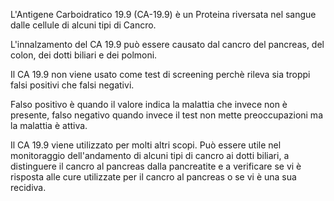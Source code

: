 L'Antigene Carboidratico 19.9 (CA-19.9) è un Proteina riversata nel sangue dalle cellule di alcuni tipi di Cancro. 

L'innalzamento del CA 19.9 può essere causato dal cancro del pancreas, del colon, dei dotti biliari e dei polmoni. 

Il CA 19.9 non viene usato come test di screening perchè rileva sia troppi falsi positivi che falsi negativi. 

Falso positivo è quando il valore indica la malattia che invece non è presente, falso negativo quando invece il test non mette preoccupazioni ma la malattia è attiva. 

Il CA 19.9 viene utilizzato per molti altri scopi. Può essere utile nel monitoraggio dell'andamento di alcuni tipi di cancro ai dotti biliari, a distinguere il  cancro al pancreas dalla pancreatite e a verificare se vi è risposta alle cure utilizzate per il cancro al pancreas o se vi è una sua recidiva.